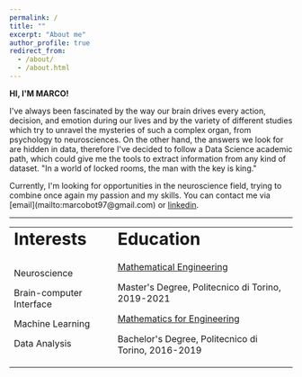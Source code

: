 ```yaml
---
permalink: /
title: ""
excerpt: "About me"
author_profile: true
redirect_from: 
  - /about/
  - /about.html
---
```

**HI, I'M MARCO!**

<p> I've always been fascinated by the way our brain drives every action, decision, and emotion during our lives and by the variety of different studies which try to unravel the mysteries of such a complex organ, from psychology to neurosciences. On the other hand, the answers we look for are hidden in data, therefore I've decided to follow a Data Science academic path, which could give me the tools to extract information from any kind of dataset.
"In a world of locked rooms, the man with the key is king."</p>

<p>
Currently, I'm looking for opportunities in the neuroscience field, trying to combine once again my passion and my skills.
You can contact me via [email](mailto:marcobot97@gmail.com) or <a href="https://www.linkedin.com/in/marco-bottino25/" target="_blank">linkedin</a>.</p>

---

<table id="myHeader" class="table  table-bordered table-responsive" style="border:none !important">
 <tr>
    <td colspan="4" style="border:none !important" ><b style="font-size:30px">Interests</b></td>
    <td colspan="4" style="border:none !important" ><b style="font-size:30px">Education</b></td>
 </tr>
<tr>
  <td colspan="4" style="border:none !important" >
  <ul style="list-style-type:none; padding:0">
    <li style="margin-bottom: 15px;"> <i class="fas fa-circle"></i> Neuroscience </li>
    <li style="margin-bottom: 15px;"> <i class="fas fa-circle"></i> Brain-computer Interface </li>
    <li style="margin-bottom: 15px;"> <i class="fas fa-circle"></i> Machine Learning </li>
    <li style="margin-bottom: 15px;"> <i class="fas fa-circle"></i> Data Analysis </li>
  </ul>
  </td>
  <td colspan="4" style="border:none !important" >
  <ul style="list-style-type:none; padding:0">
    <li style="margin-bottom: 15px;"> <i class="fas fa-user-graduate"></i><a href="https://didattica.polito.it/laurea_magistrale/ingegneria_matematica/en/overview" target="_blank"> Mathematical Engineering</a></li> <p> Master's Degree, Politecnico di Torino, 2019-2021 </p>
    <li style="margin-bottom: 15px;"> <i class="fas fa-user-graduate"></i><a href="https://didattica.polito.it/laurea/matematica_ingegneria/en/overview" target="_blank">Mathematics for Engineering</a> </li> <p> Bachelor's Degree, Politecnico di Torino, 2016-2019 </p>
  </ul>
  </td>
</tr>
</table>
